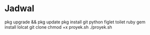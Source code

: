 # Jadwal

pkg upgrade && pkg update
pkg install git python figlet toilet ruby
gem install lolcat
git clone
chmod +x proyek.sh
./proyek.sh
